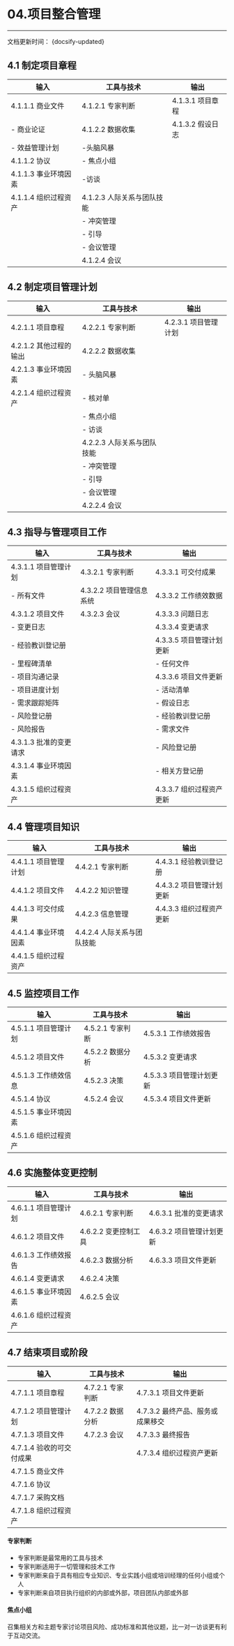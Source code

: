 # 04.项目整合管理

---
文档更新时间： {docsify-updated}

## 4.1  制定项目章程

| 输入           | 工具与技术             | 输出  |
|--------------|-------------------|-----|
| 4.1.1.1 商业文件 | 4.1.2.1 专家判断      | 4.1.3.1 项目章程    |
| - 商业论证       | 4.1.2.2 数据收集      |  4.1.3.2 假设日志   |
| - 效益管理计划     | -头脑风暴             |     |
| 4.1.1.2 协议   | - 焦点小组            |     |
| 4.1.1.3 事业环境因素 | -访谈               |     |
| 4.1.1.4 组织过程资产 | 4.1.2.3 人际关系与团队技能 |     |
|              | - 冲突管理            |     |
|              | - 引导              |     |   
|              | - 会议管理            |     |   
|              | 4.1.2.4 会议        |     |   


## 4.2 制定项目管理计划

| 输入  | 工具与技术            | 输出  |
|-----|------------------|-----|
| 4.2.1.1 项目章程	| 4.2.2.1 专家判断	    | 4.2.3.1 项目管理计划 |
| 4.2.1.2 其他过程的输出	| 4.2.2.2 数据收集	    |        |
| 4.2.1.3 事业环境因素	| - 头脑风暴           |  |
| 4.2.1.4 组织过程资产	| - 核对单            |            |
| 	| - 焦点小组           |            |
| 	| - 访谈             |            |
| 	| 4.2.2.3 人际关系与团队技能	 |            |
| 	| - 冲突管理	          |            |
| 	| - 引导  	          |            |
| 	| - 会议管理	          |            |
| 	| 4.2.2.4 会议	      |            |

## 4.3 指导与管理项目工作

| 输入                | 工具与技术  | 输出               |
|-------------------|--------|------------------|
| 4.3.1.1 项目管理计划	   | 4.3.2.1 专家判断	| 4.3.3.1 可交付成果   |  
| - 所有文件	           | 4.3.2.2 项目管理信息系统	| 4.3.3.2 工作绩效数据   | 
| 4.3.1.2 项目文件	     | 4.3.2.3 会议	| 4.3.3.3 问题日志     | 
| - 变更日志            | 	| 4.3.3.4 变更请求 |
| - 经验教训登记册         | 	| 4.3.3.5 项目管理计划更新 |
| - 里程碑清单	          | | - 任何文件 | 
| - 项目沟通记录	         | | 4.3.3.6 项目文件更新 | 
| - 项目进度计划	         | | - 活动清单   | 
| - 需求跟踪矩阵	         | | - 假设日志 | 
| - 风险登记册	          | | - 经验教训登记册| 
| - 风险报告	           | | - 需求文件| 
| 	4.3.1.3 批准的变更请求	 | | - 风险登记册 | 
| 	4.3.1.4 事业环境因素	  | | - 相关方登记册 | 
| 	4.3.1.5 组织过程资产   | | 4.3.3.7 组织过程资产更新 | 



## 4.4 管理项目知识

| 输入  | 工具与技术  | 输出               |
|-----|--------|------------------|
| 4.4.1.1 项目管理计划	| 4.4.2.1 专家判断	| 4.4.3.1 经验教训登记册   |
| 4.4.1.2 项目文件	| 4.4.2.2 知识管理	| 4.4.3.2 项目管理计划更新     |
| 4.4.1.3 可交付成果	| 4.4.2.3 信息管理	| 4.4.3.3 组织过程资产更新    |
| 4.4.1.4 事业环境因素	| 4.4.2.4 人际关系与团队技能	   |             |
| 4.4.1.5 组织过程资产	|	            |                             |

## 4.5 监控项目工作

| 输入  | 工具与技术  | 输出               |
|-----|--------|------------------|
| 4.5.1.1 项目管理计划 | 4.5.2.1 专家判断 | 4.5.3.1 工作绩效报告     |
| 4.5.1.2 项目文件     | 4.5.2.2 数据分析 | 4.5.3.2 变更请求         |
| 4.5.1.3 工作绩效信息 | 4.5.2.3 决策     | 4.5.3.3 项目管理计划更新 |
| 4.5.1.4 协议         | 4.5.2.4 会议     | 4.5.3.4 项目文件更新     |
| 4.5.1.5 事业环境因素 |                  |                          |
| 4.5.1.6 组织过程资产 |                  |                          |

## 4.6 实施整体变更控制

| 输入  | 工具与技术  | 输出               |
|-----|--------|------------------|
| 4.6.1.1 项目管理计划 | 4.6.2.1 专家判断     | 4.6.3.1 批准的变更请求   |
| 4.6.1.2 项目文件     | 4.6.2.2 变更控制工具 | 4.6.3.2 项目管理计划更新 |
| 4.6.1.3 工作绩效报告 | 4.6.2.3 数据分析     | 4.6.3.3 项目文件更新     |
| 4.6.1.4 变更请求     | 4.6.2.4 决策         |                          |
| 4.6.1.5 事业环境因素 | 4.6.2.5 会议         |                          |
| 4.6.1.6 组织过程资产 |                      |                          |


## 4.7 结束项目或阶段
| 输入  | 工具与技术  | 输出               |
|-----|--------|------------------|
| 4.7.1.1 项目章程         | 4.7.2.1 专家判断 | 4.7.3.1 项目文件更新             |
| 4.7.1.2 项目管理计划     | 4.7.2.2 数据分析 | 4.7.3.2 最终产品、服务或成果移交 |
| 4.7.1.3 项目文件         | 4.7.2.3 会议     | 4.7.3.3 最终报告                 |
| 4.7.1.4 验收的可交付成果 |                  | 4.7.3.4 组织过程资产更新         |
| 4.7.1.5 商业文件         |                  |                                  |
| 4.7.1.6 协议             |                  |                                  |
| 4.7.1.7 采购文档         |                  |                                  |
| 4.7.1.8 组织过程资产     |                  |                                  |



#### 专家判断

- 专家判断是最常用的工具与技术
- 专家判断适用于一切管理和技术工作
- 专家判断来自于具有相应专业知识、专业实践小组或培训经理的任何小组或个人
- 专家判断来自项目执行组织的内部或外部，项目团队内部或外部



#### 焦点小组

召集相关方和主题专家讨论项目风险、成功标准和其他议题，比一对一访谈更有利于互动交流。



